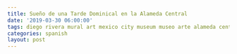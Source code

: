 ```yaml
---
title: Sueño de una Tarde Dominical en la Alameda Central
date: '2019-03-30 06:00:00'
tags: diego rivera mural art mexico city museum museo arte alameda central park
categories: spanish
layout: post
---
```


